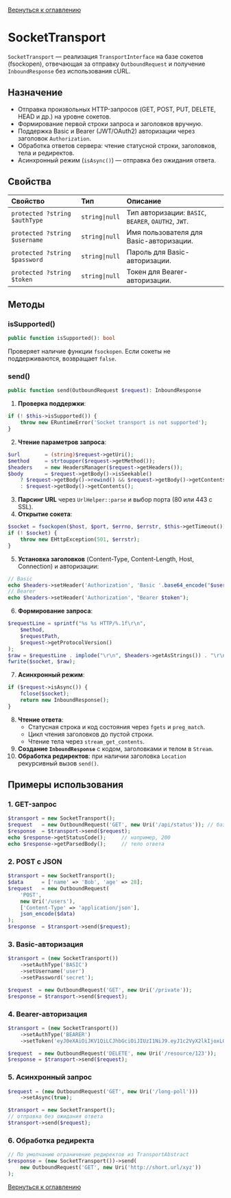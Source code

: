 [Вернуться к оглавлению](../../../../index.md)
# SocketTransport

`SocketTransport` — реализация `TransportInterface` на базе сокетов (fsockopen), отвечающая за отправку `OutboundRequest` и получение `InboundResponse` без использования cURL.

## Назначение

- Отправка произвольных HTTP-запросов (GET, POST, PUT, DELETE, HEAD и др.) на уровне сокетов.
- Формирование первой строки запроса и заголовков вручную.
- Поддержка Basic и Bearer (JWT/OAuth2) авторизации через заголовок `Authorization`.
- Обработка ответов сервера: чтение статусной строки, заголовков, тела и редиректов.
- Асинхронный режим (`isAsync()`) — отправка без ожидания ответа.

## Свойства

| Свойство           | Тип            | Описание                                                                   |
|:------------------|:---------------|:---------------------------------------------------------------------------|
| `protected ?string $authType` | `string\|null`   | Тип авторизации: `BASIC`, `BEARER`, `OAUTH2`, `JWT`.                        |
| `protected ?string $username` | `string\|null`   | Имя пользователя для Basic-авторизации.                                     |
| `protected ?string $password` | `string\|null`   | Пароль для Basic-авторизации.                                               |
| `protected ?string $token`    | `string\|null`   | Токен для Bearer-авторизации.                                               |

## Методы

### isSupported()
```php
public function isSupported(): bool
```
Проверяет наличие функции `fsockopen`. Если сокеты не поддерживаются, возвращает `false`.

### send()
```php
public function send(OutboundRequest $request): InboundResponse
```
1. **Проверка поддержки**:
```php
if (! $this->isSupported()) {
    throw new ERuntimeError('Socket transport is not supported');
}
```

2. **Чтение параметров запроса**:
```php
$url        = (string)$request->getUri();
$method     = strtoupper($request->getMethod());
$headers    = new HeadersManager($request->getHeaders());
$body       = $request->getBody()->isSeekable()
    ? $request->getBody()->rewind() && $request->getBody()->getContents()
    : $request->getBody()->getContents();
```

3. **Парсинг URL** через `UrlHelper::parse` и выбор порта (80 или 443 с SSL).
4. **Открытие сокета**:
```php
$socket = fsockopen($host, $port, $errno, $errstr, $this->getTimeout());
if (! $socket) {
    throw new EHttpException(501, $errstr);
}
```

5. **Установка заголовков** (Content-Type, Content-Length, Host, Connection) и авторизации:
```php
// Basic
echo $headers->setHeader('Authorization', 'Basic '.base64_encode("$user:$pass"));
// Bearer
echo $headers->setHeader('Authorization', "Bearer $token");
```

6. **Формирование запроса**:
```php
$requestLine = sprintf("%s %s HTTP/%.1f\r\n",
    $method,
    $requestPath,
    $request->getProtocolVersion()
);
$raw = $requestLine . implode("\r\n", $headers->getAsStrings()) . "\r\n\r\n" . $body;
fwrite($socket, $raw);
```

7. **Асинхронный режим**:
```php
if ($request->isAsync()) {
    fclose($socket);
    return new InboundResponse();
}
```

8. **Чтение ответа**:
   - Статусная строка и код состояния через `fgets` и `preg_match`.
   - Цикл чтения заголовков до пустой строки.
   - Чтение тела через `stream_get_contents`.
9. **Создание `InboundResponse`** с кодом, заголовками и телом в `Stream`.
10. **Обработка редиректов**: при наличии заголовка `Location` рекурсивный вызов `send()`.

## Примеры использования

### 1. GET-запрос
```php
$transport = new SocketTransport();
$request   = new OutboundRequest('GET', new Uri('/api/status')); // базовый хост и порт берутся из настроек Requester
$response  = $transport->send($request);
echo $response->getStatusCode();     // например, 200
echo $response->getParsedBody();     // тело ответа
```

### 2. POST с JSON
```php
$transport = new SocketTransport();
$data      = ['name' => 'Bob', 'age' => 28];
$request   = new OutboundRequest(
    'POST',
    new Uri('/users'),
    ['Content-Type' => 'application/json'],
    json_encode($data)
);
$response  = $transport->send($request);
```

### 3. Basic-авторизация
```php
$transport = (new SocketTransport())
    ->setAuthType('BASIC')
    ->setUsername('user')
    ->setPassword('secret');

$request  = new OutboundRequest('GET', new Uri('/private'));
$response = $transport->send($request);
```

### 4. Bearer-авторизация
```php
$transport = (new SocketTransport())
    ->setAuthType('BEARER')
    ->setToken('eyJ0eXAiOiJKV1QiLCJhbGciOiJIUzI1NiJ9.eyJ1c2VyX2lkIjoxLCJleHBpcnkiOjE2MjIwNzYwMzA');

$request  = new OutboundRequest('DELETE', new Uri('/resource/123'));
$response = $transport->send($request);
```

### 5. Асинхронный запрос
```php
$request = (new OutboundRequest('GET', new Uri('/long-poll')))
    ->setAsync(true);

$transport = new SocketTransport();
// отправка без ожидания ответа
$transport->send($request);
```

### 6. Обработка редиректа
```php
// По умолчанию ограничение редиректов из TransportAbstract
$response = (new SocketTransport())->send(
    new OutboundRequest('GET', new Uri('http://short.url/xyz'))
);
```

[Вернуться к оглавлению](../../../../index.md)

